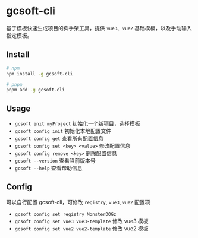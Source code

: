 # gcsoft-cli

基于模板快速生成项目的脚手架工具，提供 `vue3`、`vue2` 基础模板，以及手动输入指定模板。

## Install

```sh
# npm
npm install -g gcsoft-cli

# pnpm
pnpm add -g gcsoft-cli
```

## Usage

- `gcsoft init myProject` 初始化一个新项目，选择模板
- `gcsoft config init` 初始化本地配置文件
- `gcsoft config get` 查看所有配置信息
- `gcsoft config set <key> <value>` 修改配置信息
- `gcsoft config remove <key>` 删除配置信息
- `gcsoft --version` 查看当前版本号
- `gcsoft --help` 查看帮助信息

## Config

可以自行配置 gcsoft-cli，可修改 `registry`, `vue3`, `vue2` 配置项
- `gcsoft config set registry MonsterDOGz`
- `gcsoft config set vue3 vue3-template` 修改 vue3 模板
- `gcsoft config set vue2 vue2-template` 修改 vue2 模板